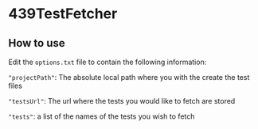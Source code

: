 # 439TestFetcher

## How to use

Edit the `options.txt` file to contain the following information:

`"projectPath"`: The absolute local path where you with the create the test files

`"testsUrl"`: The url where the tests you would like to fetch are stored

`"tests"`: a list of the names of the tests you wish to fetch
